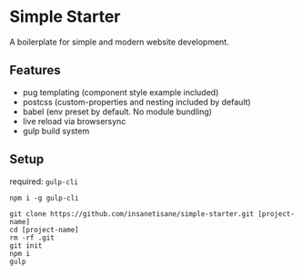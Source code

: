 # Simple Starter

A boilerplate for simple and modern website development.

## Features

- pug templating (component style example included)
- postcss (custom-properties and nesting included by default)
- babel (env preset by default. No module bundling)
- live reload via browsersync
- gulp build system

## Setup

required: `gulp-cli`

`npm i -g gulp-cli`

```
git clone https://github.com/insanetisane/simple-starter.git [project-name]
cd [project-name]
rm -rf .git
git init
npm i
gulp
```
